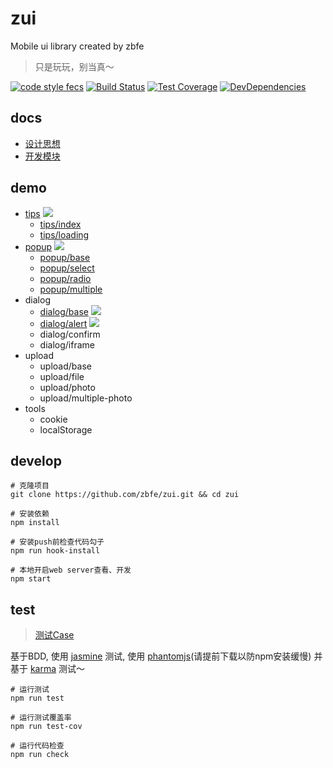 # zui

Mobile ui library created by zbfe

> 只是玩玩，别当真～

[![code style fecs](https://img.shields.io/badge/code%20style-fecs-brightgreen.svg)](https://github.com/ecomfe/fecs)
[![Build Status](https://travis-ci.org/zbfe/zui.svg?branch=master)](https://travis-ci.org/zbfe/zui)
[![Test Coverage](https://img.shields.io/coveralls/zbfe/zui/master.svg)](https://coveralls.io/r/zbfe/zui)
[![DevDependencies](https://img.shields.io/david/dev/zbfe/zui.svg?style=flat)](https://david-dm.org/zbfe/zui#info=devDependencies)

## docs

* [设计思想](docs/design-idea.md)
* [开发模块](docs/quick-start.md)

## demo

* [tips](src/tips/README.md) ![](http://progressed.io/bar/95)
    * [tips/index](src/tips/README.md#tips/index)
    * [tips/loading](src/tips/README.md#tips/loading)
* [popup](src/popup/README.md) ![](http://progressed.io/bar/90)
    * [popup/base](src/popup/README.md#popup/base)
    * [popup/select](src/popup/README.md#popup/select)
    * [popup/radio](src/popup/README.md#popup/radio)
    * [popup/multiple](src/popup/README.md#popup/multiple)
* dialog
    * [dialog/base](src/dialog/README.md#dialog/base) ![](http://progressed.io/bar/70)
    * [dialog/alert](src/dialog/README.md#dialog/alert) ![](http://progressed.io/bar/30)
    * dialog/confirm
    * dialog/iframe
* upload
    * upload/base
    * upload/file
    * upload/photo
    * upload/multiple-photo
* tools
    * cookie
    * localStorage

## develop

```shell
# 克隆项目
git clone https://github.com/zbfe/zui.git && cd zui

# 安装依赖
npm install

# 安装push前检查代码勾子
npm run hook-install

# 本地开启web server查看、开发
npm start
```

## test

> [测试Case](test/index.html)

基于BDD, 使用 [jasmine](https://jasmine.github.io/) 测试, 使用 [phantomjs](http://phantomjs.org/)(请提前下载以防npm安装缓慢) 并基于 [karma](https://karma-runner.github.io/) 测试～

```shell
# 运行测试
npm run test

# 运行测试覆盖率
npm run test-cov

# 运行代码检查
npm run check
```